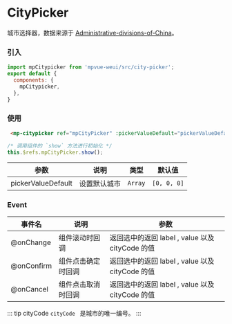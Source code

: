 # CityPicker

城市选择器，数据来源于 [Administrative-divisions-of-China](https://github.com/modood/Administrative-divisions-of-China)。

<imgPreview imgUrl="/assets/city-picker.png"/>

### 引入

``` js
import mpCitypicker from 'mpvue-weui/src/city-picker';
export default {
  components: {
    mpCitypicker,
  },
}
```

### 使用

``` html
 <mp-citypicker ref="mpCityPicker" :pickerValueDefault="pickerValueDefault" @onChange="onChange" @onCancel="onCancel" @onConfirm="onConfirm"></mp-citypicker>
```

```js
/* 调用组件的 `show` 方法进行初始化 */
this.$refs.mpCityPicker.show();
```

| 参数 | 说明 | 类型 | 默认值 |
|-----------|-----------|-----------|-------------|
| pickerValueDefault | 设置默认城市  | `Array` | `[0, 0, 0]` |

### Event

| 事件名 | 说明 | 参数 |
|-----------|-----------|-----------|
| @onChange | 组件滚动时回调 | 返回选中的返回 label , value 以及 cityCode 的值 |
| @onConfirm | 组件点击确定时回调 | 返回选中的返回 label , value 以及 cityCode 的值 |
| @onCancel | 组件点击取消时回调 | 返回选中的返回 label , value 以及 cityCode 的值 |

::: tip cityCode
`cityCode ` 是城市的唯一编号。
:::